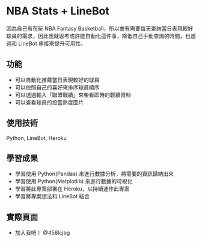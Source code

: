 # NBA Stats + LineBot

因為自己有在玩 NBA Fantasy Basketball，所以會有需要每天查詢當日表現較好球員的需求，因此我就思考或許能自動化這件事，降低自己手動查詢的時間，也透過和 LineBot 串接來提升可用性。

## 功能

- 可以自動化推薦當日表現較好的球員
- 可以依照自己的喜好來排序球員順序
- 可以透過輸入「聯盟戰績」來柴看即時的戰績資料
- 可以查看球員的投籃熱度圖片

## 使用技術

Python, LineBot, Heroku

## 學習成果

- 學習使用 Python(Pandas) 來進行數據分析，將需要的資訊歸納出來
- 學習使用 Python(Matplotlib) 來進行數據的可視化
- 學習將此專案部署在 Heroku，以持續運作此專案
- 學習將專案想法和 LineBot 結合

## 實際頁面

- 加入我吧！ @458lcjbg
